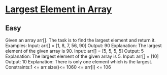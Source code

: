 # [Largest Element in Array](https://www.geeksforgeeks.org/problems/largest-element-in-array4009/1?page=1&difficulty=Basic&status=solved&sortBy=submissions)
## Easy
Given an array arr[]. The task is to find the largest element and return it.
Examples:
Input: arr[] = [1, 8, 7, 56, 90]
Output: 90
Explanation: The largest element of the given array is 90.
Input: arr[] = [5, 5, 5, 5]
Output: 5
Explanation: The largest element of the given array is 5.
Input: arr[] = [10]
Output: 10
Explanation: There is only one element which is the largest.
Constraints:1 &lt;= arr.size()&lt;= 1060 &lt;= arr[i] &lt;= 106